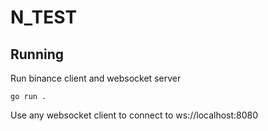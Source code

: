 # N_TEST

## Running
Run binance client and websocket server

 ```go run .```

 
Use any websocket client to connect to ws://localhost:8080

